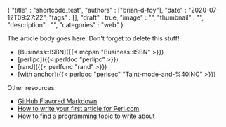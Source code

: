 
  {
    "title"       : "shortcode_test",
    "authors"     : ["brian-d-foy"],
    "date"        : "2020-07-12T09:27:22",
    "tags"        : [],
    "draft"       : true,
    "image"       : "",
    "thumbnail"   : "",
    "description" : "",
    "categories"  : "web"
  }

The article body goes here. Don't forget to delete this stuff!

* [Business::ISBN]({{< mcpan "Business::ISBN" >}})
* [perlipc]({{< perldoc "perlipc" >}})
* [rand]({{< perlfunc "rand" >}})
* [with anchor]({{< perldoc "perlsec" "Taint-mode-and-%40INC" >}})

Other resources:

* [GitHub Flavored Markdown](https://guides.github.com/features/mastering-markdown/)
* [How to write your first article for Perl.com](/article/how-to-write-your-first-article-for-perl-com/)
* [How to find a programming topic to write about](/article/how-to-find-a-programming-topic-to-write-about/)

